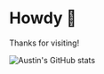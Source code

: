 # Howdy :wave:

Thanks for visiting!

![Austin's GitHub stats](https://github-readme-stats.vercel.app/api?username=AustinTSchaffer&count_private=true&show_icons=true&theme=gruvbox)
